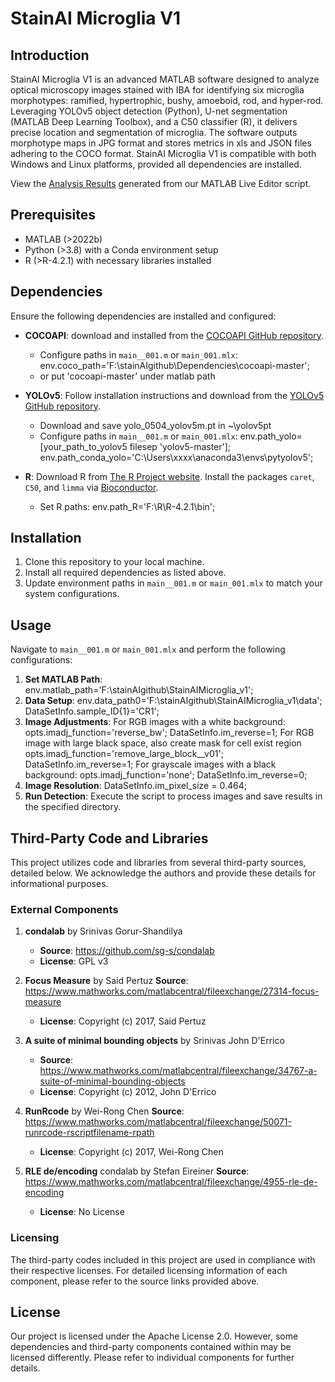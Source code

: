 # StainAI Microglia V1

## Introduction
StainAI Microglia V1 is an advanced MATLAB software designed to analyze optical microscopy images stained with IBA for identifying six microglia morphotypes: ramified, hypertrophic, bushy, amoeboid, rod, and hyper-rod. Leveraging YOLOv5 object detection (Python), U-net segmentation (MATLAB Deep Learning Toolbox), and a C50 classifier (R), it delivers precise location and segmentation of microglia. The software outputs morphotype maps in JPG format and stores metrics in xls and JSON files adhering to the COCO format. StainAI Microglia V1 is compatible with both Windows and Linux platforms, provided all dependencies are installed.

View the [Analysis Results](https://chaohsiung.github.io/StainAI_pages/) generated from our MATLAB Live Editor script.

## Prerequisites
- MATLAB (>2022b)
- Python (>3.8) with a Conda environment setup
- R (>R-4.2.1) with necessary libraries installed

## Dependencies
Ensure the following dependencies are installed and configured:

- **COCOAPI**: download and installed from the [COCOAPI GitHub repository](https://github.com/cocodataset/cocoapi).
  - Configure paths in `main__001.m` or `main_001.mlx`:
    env.coco_path='F:\stainAIgithub\Dependencies\cocoapi-master\';
  - or put 'cocoapi-master' under matlab path

- **YOLOv5**: Follow installation instructions and download from the [YOLOv5 GitHub repository](https://github.com/ultralytics/yolov5).
  - Download and save yolo_0504_yolov5m.pt in ~\yolov5pt
  - Configure paths in `main__001.m` or `main_001.mlx`:
    env.path_yolo=[your_path_to_yolov5 filesep 'yolov5-master'];
    env.path_conda_yolo='C:\Users\xxxx\anaconda3\envs\pytyolov5\';
        
- **R**: Download R from [The R Project website](https://www.r-project.org/). Install the packages `caret`, `C50`, and `limma` via [Bioconductor](https://bioconductor.org/packages/release/bioc/html/limma.html).
  - Set R paths:
    env.path_R='F:\R\R-4.2.1\bin';

## Installation
1. Clone this repository to your local machine.
2. Install all required dependencies as listed above.
3. Update environment paths in `main__001.m` or `main_001.mlx` to match your system configurations.

## Usage
Navigate to `main__001.m` or `main_001.mlx` and perform the following configurations:
1. **Set MATLAB Path**:
   env.matlab_path='F:\stainAIgithub\StainAIMicroglia_v1\';
2. **Data Setup**:
   env.data_path0='F:\stainAIgithub\StainAIMicroglia_v1\data\';  
   DataSetInfo.sample_ID{1}='CR1'; 
3. **Image Adjustments**:
   For RGB images with a white background:
       opts.imadj_function='reverse_bw'; 
       DataSetInfo.im_reverse=1;
   For RGB image with large black space, also create mask for cell exist region
       opts.imadj_function='remove_large_block__v01'; 
       DataSetInfo.im_reverse=1;
   For grayscale images with a black background:
       opts.imadj_function='none'; 
       DataSetInfo.im_reverse=0;
4. **Image Resolution**:
    DataSetInfo.im_pixel_size = 0.464;
5. **Run Detection**:
    Execute the script to process images and save results in the specified directory.

## Third-Party Code and Libraries
This project utilizes code and libraries from several third-party sources, detailed below. We acknowledge the authors and provide these details for informational purposes.

### External Components
1. **condalab** by Srinivas Gorur-Shandilya
   - **Source**: https://github.com/sg-s/condalab
   - **License**: GPL v3

2. **Focus Measure** by Said Pertuz
   **Source**: https://www.mathworks.com/matlabcentral/fileexchange/27314-focus-measure
   - **License**: Copyright (c) 2017, Said Pertuz

3. **A suite of minimal bounding objects**  by Srinivas John D'Errico 
   - **Source**: https://www.mathworks.com/matlabcentral/fileexchange/34767-a-suite-of-minimal-bounding-objects
   - **License**: Copyright (c) 2012, John D'Errico

4. **RunRcode** by Wei-Rong Chen
   **Source**: https://www.mathworks.com/matlabcentral/fileexchange/50071-runrcode-rscriptfilename-rpath
   - **License**: Copyright (c) 2017, Wei-Rong Chen

5. **RLE de/encoding** condalab by Stefan Eireiner
   **Source**: https://www.mathworks.com/matlabcentral/fileexchange/4955-rle-de-encoding
   - **License**: No License

### Licensing
The third-party codes included in this project are used in compliance with their respective licenses. For detailed licensing information of each component, please refer to the source links provided above.

## License
Our project is licensed under the Apache License 2.0. However, some dependencies and third-party components contained within may be licensed differently. Please refer to individual components for further details.

